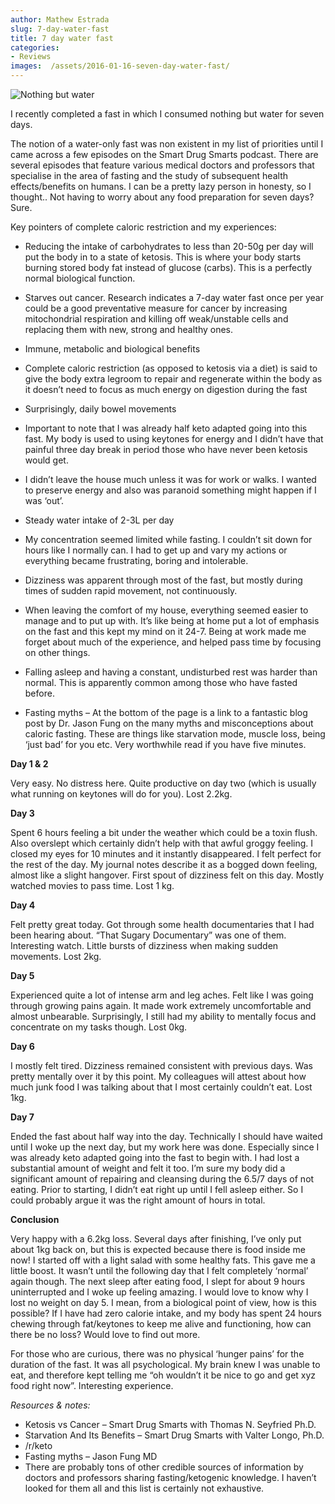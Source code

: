 ```yaml
---
author: Mathew Estrada
slug: 7-day-water-fast
title: 7 day water fast
categories:
- Reviews
images:  /assets/2016-01-16-seven-day-water-fast/
---
```

![Nothing but water]({{page.images}}NBW.jpg)

I recently completed a fast in which I consumed nothing but water for seven days.

The notion of a water-only fast was non existent in my list of priorities until I came across a few episodes on the Smart Drug Smarts podcast. There are several episodes that feature various medical doctors and professors that specialise in the area of fasting and the study of subsequent health effects/benefits on humans. I can be a pretty lazy person in honesty, so I thought.. Not having to worry about any food preparation for seven days? Sure.

Key pointers of complete caloric restriction and my experiences:

- Reducing the intake of carbohydrates to less than 20-50g per day will put the body in to a state of ketosis. This is where your body starts burning stored body fat instead of glucose (carbs). This is a perfectly normal biological function.

- Starves out cancer. Research indicates a 7-day water fast once per year could be a good preventative measure for cancer by increasing mitochondrial respiration and killing off weak/unstable cells and replacing them with new, strong and healthy ones.
- Immune, metabolic and biological benefits
- Complete caloric restriction (as opposed to ketosis via a diet) is said to give the body extra legroom to repair and regenerate within the body as it doesn’t need to focus as much energy on digestion during the fast
- Surprisingly, daily bowel movements
- Important to note that I was already half keto adapted going into this fast. My body is used to using keytones for energy and I didn’t have that painful three day break in period those who have never been ketosis would get.
- I didn’t leave the house much unless it was for work or walks. I wanted to preserve energy and also was paranoid something might happen if I was ‘out’.
- Steady water intake of 2-3L per day
- My concentration seemed limited while fasting. I couldn’t sit down for hours like I normally can. I had to get up and vary my actions or everything became frustrating, boring and intolerable.
- Dizziness was apparent through most of the fast, but mostly during times of sudden rapid movement, not continuously.
- When leaving the comfort of my house, everything seemed easier to manage and to put up with. It’s like being at home put a lot of emphasis on the fast and this kept my mind on it 24-7. Being at work made me forget about much of the experience, and helped pass time by focusing on other things.
- Falling asleep and having a constant, undisturbed rest was harder than normal. This is apparently common among those who have fasted before.
- Fasting myths – At the bottom of the page is a link to a fantastic blog post by Dr. Jason Fung on the many myths and misconceptions about caloric fasting. These are things like starvation mode, muscle loss, being ‘just bad’ for you etc. Very worthwhile read if you have five minutes.



**Day 1 & 2**

Very easy. No distress here. Quite productive on day two (which is usually what running on keytones will do for you). Lost 2.2kg.

**Day 3**

Spent 6 hours feeling a bit under the weather which could be a toxin flush. Also overslept which certainly didn’t help with that awful groggy feeling. I closed my eyes for 10 minutes and it instantly disappeared. I felt perfect for the rest of the day. My journal notes describe it as a bogged down feeling, almost like a slight hangover. First spout of dizziness felt on this day.
Mostly watched movies to pass time. Lost 1 kg.

**Day 4**

Felt pretty great today. Got through some health documentaries that I had been hearing about. “That Sugary Documentary” was one of them. Interesting watch.
Little bursts of dizziness when making sudden movements. Lost 2kg.

**Day 5** 

Experienced quite a lot of intense arm and leg aches. Felt like I was going through growing pains again. It made work extremely uncomfortable and almost unbearable. Surprisingly, I still had my ability to mentally focus and concentrate on my tasks though. Lost 0kg.

**Day 6**

I mostly felt tired. Dizziness remained consistent with previous days. Was pretty mentally over it by this point. My colleagues will attest about how much junk food I was talking about that I most certainly couldn’t eat. Lost 1kg.

**Day 7**

Ended the fast about half way into the day. Technically I should have waited until I woke up the next day, but my work here was done. Especially since I was already keto adapted going into the fast to begin with. I had lost a substantial amount of weight and felt it too. I’m sure my body did a significant amount of repairing and cleansing during the 6.5/7 days of not eating. Prior to starting, I didn’t eat right up until I fell asleep either. So I could probably argue it was the right amount of hours in total.



**Conclusion**



Very happy with a 6.2kg loss. Several days after finishing, I’ve only put about 1kg back on, but this is expected because there is food inside me now!
I started off with a light salad with some healthy fats. This gave me a little boost. It wasn’t until the following day that I felt completely ‘normal’ again though.
The next sleep after eating food, I slept for about 9 hours uninterrupted and I woke up feeling amazing.
I would love to know why I lost no weight on day 5. I mean, from a biological point of view, how is this possible? If I have had zero calorie intake, and my body has spent 24 hours chewing through fat/keytones to keep me alive and functioning, how can there be no loss? Would love to find out more.

For those who are curious, there was no physical ‘hunger pains’ for the duration of the fast. It was all psychological. My brain knew I was unable to eat, and therefore kept telling me “oh wouldn’t it be nice to go and get xyz food right now”. Interesting experience.

 

*Resources & notes:*

- Ketosis vs Cancer – Smart Drug Smarts with Thomas N. Seyfried Ph.D.
- Starvation And Its Benefits – Smart Drug Smarts with Valter Longo, Ph.D.
- /r/keto
- Fasting myths – Jason Fung MD
- There are probably tons of other credible sources of information by doctors and professors sharing fasting/ketogenic knowledge. I haven’t looked for them all and this list is certainly not exhaustive.